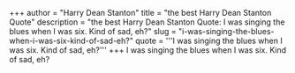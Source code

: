 +++
author = "Harry Dean Stanton"
title = "the best Harry Dean Stanton Quote"
description = "the best Harry Dean Stanton Quote: I was singing the blues when I was six. Kind of sad, eh?"
slug = "i-was-singing-the-blues-when-i-was-six-kind-of-sad-eh?"
quote = '''I was singing the blues when I was six. Kind of sad, eh?'''
+++
I was singing the blues when I was six. Kind of sad, eh?
